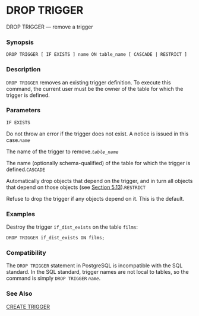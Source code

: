 # DROP TRIGGER

DROP TRIGGER — remove a trigger

### Synopsis

```text
DROP TRIGGER [ IF EXISTS ] name ON table_name [ CASCADE | RESTRICT ]
```

### Description

`DROP TRIGGER` removes an existing trigger definition. To execute this command, the current user must be the owner of the table for which the trigger is defined.

### Parameters

`IF EXISTS`

Do not throw an error if the trigger does not exist. A notice is issued in this case._`name`_

The name of the trigger to remove._`table_name`_

The name \(optionally schema-qualified\) of the table for which the trigger is defined.`CASCADE`

Automatically drop objects that depend on the trigger, and in turn all objects that depend on those objects \(see [Section 5.13](https://www.postgresql.org/docs/10/static/ddl-depend.html)\).`RESTRICT`

Refuse to drop the trigger if any objects depend on it. This is the default.

### Examples

Destroy the trigger `if_dist_exists` on the table `films`:

```text
DROP TRIGGER if_dist_exists ON films;
```

### Compatibility

The `DROP TRIGGER` statement in PostgreSQL is incompatible with the SQL standard. In the SQL standard, trigger names are not local to tables, so the command is simply `DROP TRIGGER` _`name`_.

### See Also

[CREATE TRIGGER](https://www.postgresql.org/docs/10/static/sql-createtrigger.html)

